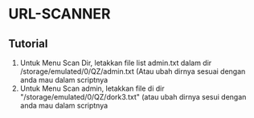 # URL-SCANNER

## Tutorial
1. Untuk Menu Scan Dir, letakkan file list admin.txt dalam dir /storage/emulated/0/QZ/admin.txt (Atau ubah dirnya sesuai dengan anda mau dalam scriptnya
2. Untuk Menu Scan admin, letakkan file di dir "/storage/emulated/0/QZ/dork3.txt" (atau ubah dirnya sesui dengan anda mau dalam scriptnya
